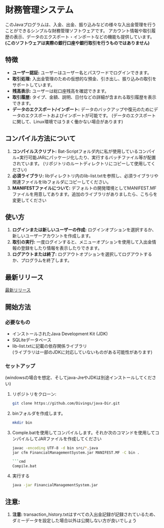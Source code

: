# 財務管理システム

このJavaプログラムは、入金、出金、振り込みなどの様々な入出金管理を行うことができるシンプルな財務管理ソフトウェアです。
アカウント情報や取引履歴の表示、データのエクスポート・インポートなどの機能も提供しています。 <br>
<strong>(このソフトウェアは実際の銀行口座や銀行取引を行うものではありません)</strong>

## 特徴

- **ユーザー認証:** ユーザーはユーザー名とパスワードでログインできます。
- **取引処理:** 入出金管理のための仮想的な預金、引き出し、振り込みの取引をサポートしています。
- **残高表示:** ユーザーは総口座残高を確認できます。
- **取引履歴:** タイプ、金額、説明、日付などの詳細が含まれる取引履歴を表示できます。
- **データのエクスポート/インポート:** データのバックアップや復元のためにデータのエクスポートおよびインポートが可能です。
(データのエクスポートに関して、Linux環境ではうまく働かない場合があります)
## コンパイル方法について
1. **コンパイルスクリプト:** Bat-Scriptフォルダ内に私が使用しているコンパイル+実行可能JARにパッケージ化したり、実行するバッチファイル等が配置されています。
(リポジトリのルートディレクトリにコピーして使用してください)
2. **必須ライブラリ:** libディレクトリ内のlib-list.txtを参照し、必須ライブラリや関連ファイルをlibフォルダにコピーしてください。
3. **MANIFESTファイルについて:** デフォルトの開発環境としてMANIFEST.MFファイルを用意してあります。追加のライブラリがありましたら、こちらを変更してください

## 使い方

1. **ログインまたは新しいユーザーの作成:** ログインオプションを選択するか、新しいユーザーアカウントを作成します。
2. **取引の実行:** 一度ログインすると、メニューオプションを使用して入出金情報の登録をしたり情報を表示したりできます。
3. **ログアウトまたは終了:** ログアウトオプションを選択してログアウトするか、プログラムを終了します。

## 最新リリース 
[最新リリース](https://github.com/Divings/releases/latest)

## 開始方法

### 必要なもの

- インストールされたJava Development Kit (JDK)
- SQLiteデータベース
- lib-list.txtに記載の依存関係ライブラリ<br>
(ライブラリは一部のJDKに対応していないものがある可能性があります)

### セットアップ

(windowsの場合を想定、そしてjava-JreやJDKは別途インストールしてください)
1. リポジトリをクローン:

   ```bash
   git clone https://github.com/Divings/java-Dir.git
2. binフォルダを作成します。

   ```bash
   mkdir bin
3. Comple.batを使用してコンパイルします。それか次のコマンドを使用してコンパイルしてJARファイルを作成してください

   ```bash
   javac -encoding UTF-8 -d bin src/*.java
   jar cfm FinancialManagementSystem.jar MANIFEST.MF -C bin .
   
   ```cmd
   Compile.bat

4. 実行する
   
   ```bash
   java -jar FinancialManagementSystem.jar

## 注意:
1. **注意:** transaction_history.txtはすべての入出金記録が記録されているため、ダミーデータを設定した場合以外は公開しない方が良いでしょう  
